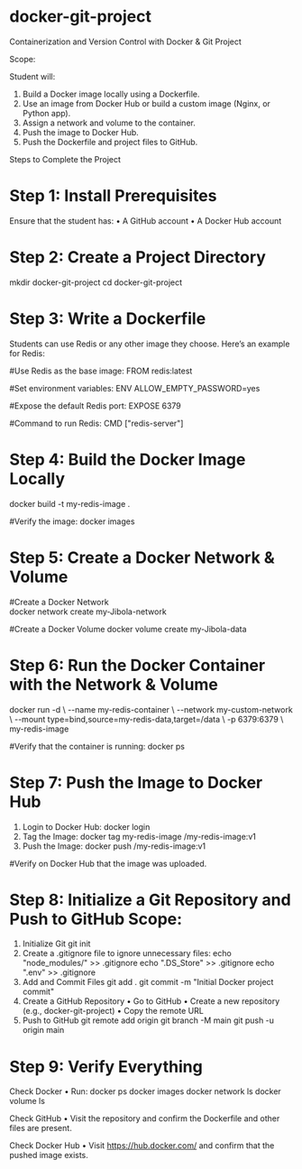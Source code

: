 # docker-git-project

Containerization and Version Control with Docker & Git Project 

Scope: 

Student will: 
1. Build a Docker image locally using a Dockerfile.
2. Use an image from Docker Hub or build a custom image (Nginx, or Python app).
3. Assign a network and volume to the container.
4. Push the image to Docker Hub.
5. Push the Dockerfile and project files to GitHub.

Steps to Complete the Project 
# Step 1: Install Prerequisites 
Ensure that the student has: 
•  A GitHub account 
•  A Docker Hub account  

# Step 2: Create a Project Directory 
mkdir docker-git-project 
cd docker-git-project  

# Step 3: Write a Dockerfile 
Students can use Redis or any other image they choose. Here’s an example for Redis: 

#Use Redis as the base image: 
FROM redis:latest  

#Set environment variables: 
ENV ALLOW_EMPTY_PASSWORD=yes  

#Expose the default Redis port: 
EXPOSE 6379  

#Command to run Redis: 
CMD ["redis-server"]  

# Step 4: Build the Docker Image Locally 
docker build -t my-redis-image . 

#Verify the image: 
docker images  

# Step 5: Create a Docker Network & Volume 
#Create a Docker Network  
docker network create my-Jibola-network 

#Create a Docker Volume 
docker volume create my-Jibola-data  

# Step 6: Run the Docker Container with the Network & Volume 
docker run -d \ 
--name my-redis-container \ 
--network my-custom-network \ 
--mount type=bind,source=my-redis-data,target=/data \ 
-p 6379:6379 \ 
my-redis-image 

#Verify that the container is running: 
docker ps  

# Step 7: Push the Image to Docker Hub 
1. Login to Docker Hub:
   docker login
2. Tag the Image:
   docker tag my-redis-image <your-dockerhub-username>/my-redis-image:v1
3. Push the Image:
   docker push <your-dockerhub-username>/my-redis-image:v1

#Verify on Docker Hub that the image was uploaded.

# Step 8: Initialize a Git Repository and Push to GitHub Scope:
1. Initialize Git  git init 
2. Create a .gitignore file to ignore unnecessary files:
   echo "node_modules/" >> .gitignore
   echo ".DS_Store" >> .gitignore
   echo ".env" >> .gitignore
3. Add and Commit Files
   git add .
   git commit -m "Initial Docker project commit"
4. Create a GitHub Repository
   •  Go to GitHub
   •  Create a new repository (e.g., docker-git-project)
   •  Copy the remote URL
5. Push to GitHub
   git remote add origin <your-github-repo-url>
   git branch -M main
   git push -u origin main

# Step 9: Verify Everything 
Check Docker 
•  Run: 
docker ps 
docker images 
docker network ls 
docker volume ls 

Check GitHub 
•  Visit the repository and confirm the Dockerfile and other files are present. 

Check Docker Hub 
•  Visit https://hub.docker.com/ and confirm that the pushed image exists.
